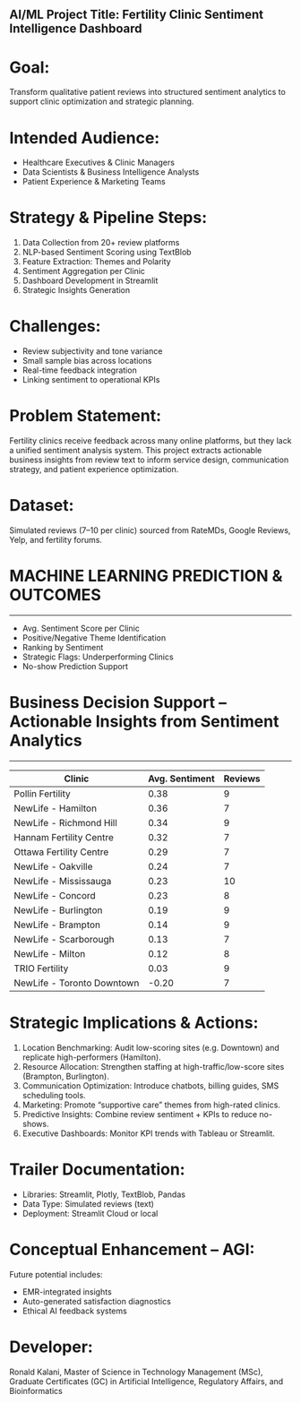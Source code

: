 ## AI/ML Project Title: Fertility Clinic Sentiment Intelligence Dashboard

# Goal:
Transform qualitative patient reviews into structured sentiment analytics to support clinic optimization and strategic planning.

# Intended Audience:
- Healthcare Executives & Clinic Managers
- Data Scientists & Business Intelligence Analysts
- Patient Experience & Marketing Teams

# Strategy & Pipeline Steps:
1. Data Collection from 20+ review platforms
2. NLP-based Sentiment Scoring using TextBlob
3. Feature Extraction: Themes and Polarity
4. Sentiment Aggregation per Clinic
5. Dashboard Development in Streamlit
6. Strategic Insights Generation

# Challenges:
- Review subjectivity and tone variance
- Small sample bias across locations
- Real-time feedback integration
- Linking sentiment to operational KPIs

# Problem Statement:
Fertility clinics receive feedback across many online platforms, but they lack a unified sentiment analysis system. This project extracts actionable business insights from review text to inform service design, communication strategy, and patient experience optimization.

# Dataset:
Simulated reviews (7–10 per clinic) sourced from RateMDs, Google Reviews, Yelp, and fertility forums.

# MACHINE LEARNING PREDICTION & OUTCOMES
--------------------------------------
- Avg. Sentiment Score per Clinic
- Positive/Negative Theme Identification
- Ranking by Sentiment
- Strategic Flags: Underperforming Clinics
- No-show Prediction Support

# Business Decision Support – Actionable Insights from Sentiment Analytics
------------------------------------------------------------------------

| Clinic                        | Avg. Sentiment | Reviews |
|------------------------------|----------------|---------|
| Pollin Fertility             | 0.38           | 9       |
| NewLife - Hamilton           | 0.36           | 7       |
| NewLife - Richmond Hill      | 0.34           | 9       |
| Hannam Fertility Centre      | 0.32           | 7       |
| Ottawa Fertility Centre      | 0.29           | 7       |
| NewLife - Oakville           | 0.24           | 7       |
| NewLife - Mississauga        | 0.23           | 10      |
| NewLife - Concord            | 0.23           | 8       |
| NewLife - Burlington         | 0.19           | 9       |
| NewLife - Brampton           | 0.14           | 9       |
| NewLife - Scarborough        | 0.13           | 7       |
| NewLife - Milton             | 0.12           | 8       |
| TRIO Fertility               | 0.03           | 9       |
| NewLife - Toronto Downtown   | -0.20          | 7       |

# Strategic Implications & Actions:
1. Location Benchmarking: Audit low-scoring sites (e.g. Downtown) and replicate high-performers (Hamilton).
2. Resource Allocation: Strengthen staffing at high-traffic/low-score sites (Brampton, Burlington).
3. Communication Optimization: Introduce chatbots, billing guides, SMS scheduling tools.
4. Marketing: Promote “supportive care” themes from high-rated clinics.
5. Predictive Insights: Combine review sentiment + KPIs to reduce no-shows.
6. Executive Dashboards: Monitor KPI trends with Tableau or Streamlit.

# Trailer Documentation:
- Libraries: Streamlit, Plotly, TextBlob, Pandas
- Data Type: Simulated reviews (text)
- Deployment: Streamlit Cloud or local

# Conceptual Enhancement – AGI:
Future potential includes:
- EMR-integrated insights
- Auto-generated satisfaction diagnostics
- Ethical AI feedback systems

# Developer:
Ronald Kalani, Master of Science in Technology Management (MSc), Graduate Certificates (GC) in Artificial Intelligence, Regulatory Affairs, and Bioinformatics

